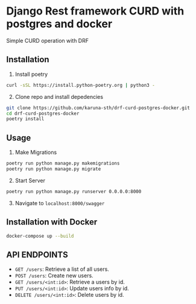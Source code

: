 # Django Rest framework CURD with postgres and docker

Simple CURD  operation with DRF

## Installation

1. Install poetry

```bash
curl -sSL https://install.python-poetry.org | python3 -
```

2. Clone repo and install depedencies

```bash  
git clone https://github.com/karuna-sth/drf-curd-postgres-docker.git
cd drf-curd-postgres-docker
poetry install
```

## Usage

1.  Make Migrations

```bash
poetry run python manage.py makemigrations
poetry run python manage.py migrate
```

2. Start Server

```bash
poetry run python manage.py runserver 0.0.0.0:8000
```

3. Navigate to `localhost:8000/swagger`

## Installation with Docker

```bash
docker-compose up --build
```

## API ENDPOINTS

- `GET /users`: Retrieve a list of all users.
- `POST /users`: Create new users.
- `GET /users/<int:id>`: Retrieve a users by id.
- `PUT /users/<int:id>`: Update users info by id.
- `DELETE /users/<int:id>`: Delete users by id.